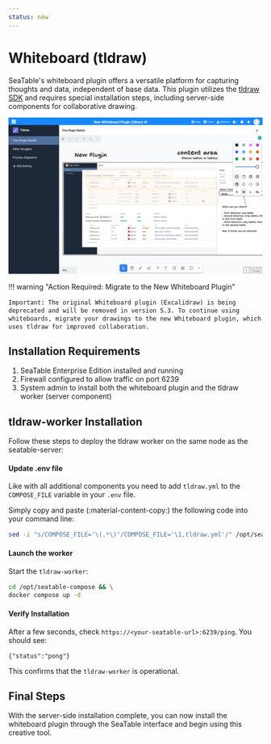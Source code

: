 ```yaml
---
status: new
---
```


# Whiteboard (tldraw)

<!-- md:version 5.2 -->
<!-- md:flag enterprise -->

SeaTable's whiteboard plugin offers a versatile platform for capturing thoughts and data, independent of base data. This plugin utilizes the [tldraw SDK](https://tldraw.dev) and requires special installation steps, including server-side components for collaborative drawing.

![Whiteboard Plugin](../../assets/images/tldraw-plugin.png)

!!! warning "Action Required: Migrate to the New Whiteboard Plugin"

    Important: The original Whiteboard plugin (Excalidraw) is being deprecated and will be removed in version 5.3. To continue using whiteboards, migrate your drawings to the new Whiteboard plugin, which uses tldraw for improved collaboration.

## Installation Requirements

1. SeaTable Enterprise Edition installed and running
2. Firewall configured to allow traffic on port 6239
3. System admin to install both the whiteboard plugin and the tldraw worker (server component)

## tldraw-worker Installation

Follow these steps to deploy the tldraw worker on the same node as the seatable-server:

#### Update .env file

Like with all additional components you need to add `tldraw.yml` to the `COMPOSE_FILE` variable in your `.env` file.

Simply copy and paste (:material-content-copy:) the following code into your command line:

```bash
sed -i "s/COMPOSE_FILE='\(.*\)'/COMPOSE_FILE='\1,tldraw.yml'/" /opt/seatable-compose/.env
```

#### Launch the worker

Start the `tldraw-worker`:

```bash
cd /opt/seatable-compose && \
docker compose up -d
```

#### Verify Installation

After a few seconds, check `https://<your-seatable-url>:6239/ping`. You should see:

```
{"status":"pong"}
```

This confirms that the `tldraw-worker` is operational.

## Final Steps

With the server-side installation complete, you can now install the whiteboard plugin through the SeaTable interface and begin using this creative tool.
